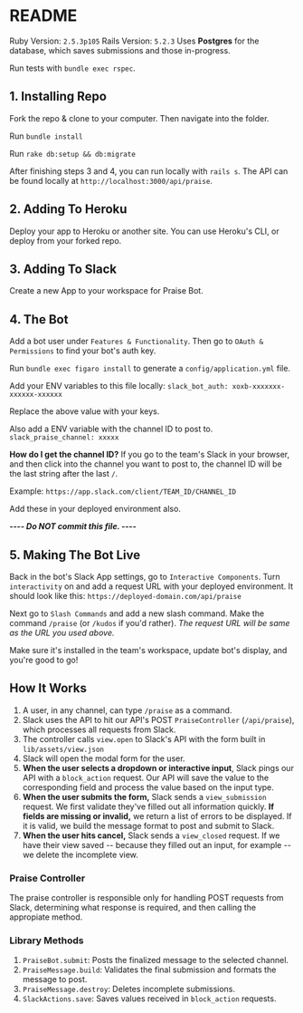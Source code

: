 # README

Ruby Version: `2.5.3p105`
Rails Version: `5.2.3`
Uses **Postgres** for the database, which saves submissions and those in-progress.

Run tests with `bundle exec rspec`.

## 1. Installing Repo
Fork the repo & clone to your computer. Then navigate into the folder.

Run `bundle install`

Run `rake db:setup && db:migrate`

After finishing steps 3 and 4, you can run locally with `rails s`. The API can be found locally at `http://localhost:3000/api/praise`.

## 2. Adding To Heroku
Deploy your app to Heroku or another site. You can use Heroku's CLI, or deploy from your forked repo.

## 3. Adding To Slack
Create a new App to your workspace for Praise Bot.

## 4. The Bot
Add a bot user under `Features & Functionality`. Then go to `OAuth & Permissions` to find your bot's auth key.

Run `bundle exec figaro install` to generate a `config/application.yml` file.

Add your ENV variables to this file locally:
`slack_bot_auth: xoxb-xxxxxxx-xxxxxx-xxxxxx`

Replace the above value with your keys.

Also add a ENV variable with the channel ID to post to.
`slack_praise_channel: xxxxx`

**How do I get the channel ID?** If you go to the team's Slack in your browser, and then click into the channel you want to post to, the channel ID will be the last string after the last `/`.

Example: `https://app.slack.com/client/TEAM_ID/CHANNEL_ID`

Add these in your deployed environment also.

_**---- Do NOT commit this file. ----**_

## 5. Making The Bot Live
Back in the bot's Slack App settings, go to `Interactive Components`. Turn `interactivity` on and add a request URL with your deployed environment. It should look like this: `https://deployed-domain.com/api/praise`

Next go to `Slash Commands` and add a new slash command. Make the command `/praise` (or `/kudos` if you'd rather). *The request URL will be same as the URL you used above.*

Make sure it's installed in the team's workspace, update bot's display, and you're good to go!

## How It Works
1. A user, in any channel, can type `/praise` as a command.
2. Slack uses the API to hit our API's POST `PraiseController` (`/api/praise`), which processes all requests from Slack.
3. The controller calls `view.open` to Slack's API with the form built in `lib/assets/view.json`
4. Slack will open the modal form for the user.
5. **When the user selects a dropdown or interactive input**, Slack pings our API with a `block_action` request. Our API will save the value to the corresponding field and process the value based on the input type.
5. **When the user submits the form,** Slack sends a `view_submission` request. We first validate they've filled out all information quickly. **If fields are missing or invalid,** we return a list of errors to be displayed. If it is valid, we build the message format to post and submit to Slack.
6. **When the user hits cancel,** Slack sends a `view_closed` request. If we have their view saved -- because they filled out an input, for example -- we delete the incomplete view.

### Praise Controller
The praise controller is responsible only for handling POST requests from Slack, determining what response is required, and then calling the appropiate method.

### Library Methods
1. `PraiseBot.submit`: Posts the finalized message to the selected channel.
2. `PraiseMessage.build`: Validates the final submission and formats the message to post.
3. `PraiseMessage.destroy`: Deletes incomplete submissions.
4.  `SlackActions.save`: Saves values received in `block_action` requests.